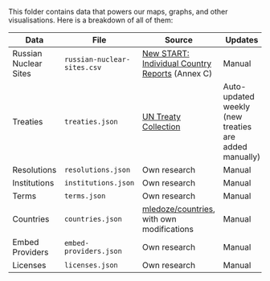 This folder contains data that powers our maps, graphs, and other visualisations. Here is a breakdown of all of them:

| Data                  | File                        | Source                                                                                                                                                        | Updates                                               |
| --------------------- | --------------------------- | ------------------------------------------------------------------------------------------------------------------------------------------------------------- | ----------------------------------------------------- |
| Russian Nuclear Sites | `russian-nuclear-sites.csv` | [New START: Individual Country Reports](https://unidir.org/publication/new-start-model-transparency-nuclear-disarmament-individual-country-reports) (Annex C) | Manual                                                |
| Treaties              | `treaties.json`             | [UN Treaty Collection](https://treaties.un.org/Pages/Home.aspx?clang=_en)                                                                                     | Auto-updated weekly (new treaties are added manually) |
| Resolutions           | `resolutions.json`          | Own research                                                                                                                                                  | Manual                                                |
| Institutions          | `institutions.json`         | Own research                                                                                                                                                  | Manual                                                |
| Terms                 | `terms.json`                | Own research                                                                                                                                                  | Manual                                                |
| Countries             | `countries.json`            | [mledoze/countries](https://github.com/mledoze/countries), with own modifications                                                                             | Manual                                                |
| Embed Providers       | `embed-providers.json`      | Own research                                                                                                                                                  | Manual                                                |
| Licenses              | `licenses.json`             | Own research                                                                                                                                                  | Manual                                                |
